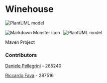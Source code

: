 # Winehouse

![PlantUML model](https://www.plantuml.com/plantuml/svg/dLKzZzim3DtrAuHCxHKUkWP1SEdTSa1nBT3Xne2M6LkmB1cId8FHvh-Nbgp47saBT7CUdyX7FafvT1wixnh5c9TU8NzIu1n_bb1QQ1XhGTHG8dy63pauvBjT-jpl-K_6kGW7tgJ6odGE1uZpB3UUiZc-vGTheVygdTzz2TW-4eXgv-7l11WzXeqjbl5l0nJ3dyv65jnYIRW5But-y74IWAA8jPPeI3432rJeSOrtRG4UxsGH5OhwS0Qf89TA-duMTGXMLCCmPd3UzIlCTDwSd3UYVWEhfIuNYNJnQhmyIR7kJoW47JIxW5_OXLqDu2RBU0Wki3ZV1HWxP2ow62ayUdWyyjRACus1qoo0VaThD3H8nlpmbaH7o7Ns3ZfOV0TkgT8x-Rk0Covitteiw3CY5RWAY-EQVqbwdvH4xKUzcJ9bYGCjDsQOq5Yk8qTeNV-yY__O9aehzV-w3AvUs4ZYHzdKyi1FpHoAHgRP_tqvBPwaKclSLR9DA9M92REkJVl0Hdztlm8uojZIdNxH5LhfGGkwrXEQmfFFHcLh7hlT_UJ17RzxcXP1BzfZII8YpVXWo9HtfZGzs69kL6JiRvv7vrAzzw7sDivnyl0S6jE5rb9LEZuUt3ni-4FeV_Dv4xLlkJ3QWzGk5GdpIZN8LnmwYFEQl4zZncswHI52AoHgalpQDNauDjjzQmGwjzvIFLcIPMomjPqTeMwYmjXCT6bevwhesj2KPsLPZSIhzxVE7-d9eJ-2tm00)

<html><img src="Diagram1.png.png"
           alt="Markdown Monster icon"
           style="float: left; margin-right: 10px;" /></html>

[foto1]: /Diagram1.png "Titolo opzionale"

![PlantUML model][foto1]

Maven Project

### Contributors

[Daniele Pellegrini](https://github.com/danielepelleg) - 285240

[Riccardo Fava](https://github.com/BeleRicks11) - 287516